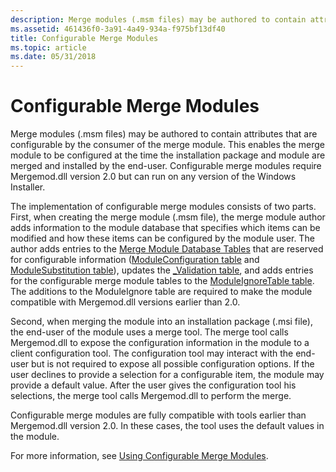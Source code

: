 ```yaml
---
description: Merge modules (.msm files) may be authored to contain attributes that are configurable by the consumer of the merge module.
ms.assetid: 461436f0-3a91-4a49-934a-f975bf13df40
title: Configurable Merge Modules
ms.topic: article
ms.date: 05/31/2018
---
```


# Configurable Merge Modules

Merge modules (.msm files) may be authored to contain attributes that are configurable by the consumer of the merge module. This enables the merge module to be configured at the time the installation package and module are merged and installed by the end-user. Configurable merge modules require Mergemod.dll version 2.0 but can run on any version of the Windows Installer.

The implementation of configurable merge modules consists of two parts. First, when creating the merge module (.msm file), the merge module author adds information to the module database that specifies which items can be modified and how these items can be configured by the module user. The author adds entries to the [Merge Module Database Tables](merge-module-database-tables.md) that are reserved for configurable information ([ModuleConfiguration table](moduleconfiguration-table.md) and [ModuleSubstitution table](modulesubstitution-table.md)), updates the [\_Validation table](-validation-table.md), and adds entries for the configurable merge module tables to the [ModuleIgnoreTable table](moduleignoretable-table.md). The additions to the ModuleIgnore table are required to make the module compatible with Mergemod.dll versions earlier than 2.0.

Second, when merging the module into an installation package (.msi file), the end-user of the module uses a merge tool. The merge tool calls Mergemod.dll to expose the configuration information in the module to a client configuration tool. The configuration tool may interact with the end-user but is not required to expose all possible configuration options. If the user declines to provide a selection for a configurable item, the module may provide a default value. After the user gives the configuration tool his selections, the merge tool calls Mergemod.dll to perform the merge.

Configurable merge modules are fully compatible with tools earlier than Mergemod.dll version 2.0. In these cases, the tool uses the default values in the module.

For more information, see [Using Configurable Merge Modules](using-configurable-merge-modules.md).

 

 



